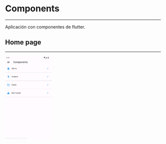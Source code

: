 # Components
---
Aplicación con componentes de flutter.

## Home page
---

<img src="assets/home_page.png" alt="Home page" class="img">

<style>
@media only screen and (max-width: 600px){
    .img {
        width: 90%;
        display: block;
        margin: 0 auto;
    }
}

@media only screen and (min-width: 600px){
    .img {
        width: 50%;
    }
}

@media only screen and (min-width: 768px){
    .img {
        width: 30%;
    }
}
</style>